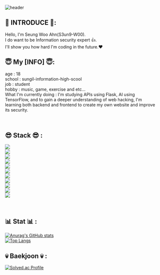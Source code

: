 ![header](https://capsule-render.vercel.app/api?type=waving&height=300&text=I%20wanna%20be%20with%20you%20🧡) <br/>


## 🤪 INTRODUCE 🤪:<br/>
  Hello, I'm Seung Woo Ahn(S3un9-W00).<br/>I do want to be Information security expert 👍.<br/>I'll show you how hard I'm coding in the future.❤️
  <br/>

## 😇 My [INFO] 😇:<br/>
  age : 18<br/>
  school : sungil-information-high-scool<br/>
  job : student<br/>
  hobby : music, game, exercise and etc...<br/>
  What I'm currently doing : I'm studying APIs using Flask, AI using TensorFlow, and to gain a deeper understanding of web hacking, I'm learning both backend and frontend to create my own website and improve its security.<br/>
<br/>
<br/>
## 😎 Stack 😎 :<br/>
  <img src="https://img.shields.io/badge/Python-3776AB?style=flat-square&logo=Python&logoColor=white"/><br/>
  <img src="https://img.shields.io/badge/Lua-2C2D72?style=flat-square&logo=Lua&logoColor=white"/><br/>
  <img src="https://img.shields.io/badge/HTML5-E34F26?style=flat-square&logo=HTML5&logoColor=white"/><br/>
  <img src="https://img.shields.io/badge/CSS3-1572B6?style=flat-square&logo=CSS3&logoColor=white"/><br/>
  <img src ="https://img.shields.io/badge/Java-ED8B00?style=for-the-badge&logo=openjdk&logoColor=white"/><br/>
  <img src="https://img.shields.io/badge/Flask-000000?style=for-the-badge&logo=Flask&logoColor=white"/><br/>
  <img src="https://img.shields.io/badge/MariaDB-003545?style=for-the-badge&logo=mariadb&logoColor=white"/><br/>
  <img src="https://img.shields.io/badge/-SQL-000?&logo=MySQL&logoColor=4479A1"/><br/>
  <img src="https://img.shields.io/badge/PHP-777BB4?logo=php&logoColor=white"/><br/>
  <img src="https://img.shields.io/badge/-Oracle_PL%2FSQL-F80000?style=flat&logo=oracle&logoColor=white"/><br/>
  <img src="https://shields.io/badge/JavaScript-F7DF1E?logo=JavaScript&logoColor=000&style=flat-square"/><br/>
  <br/>
  <br/>
## 📊 Stat 📊 :<br/>
  [![Anurag's GitHub stats](https://github-readme-stats.vercel.app/api?username=S3un9-W00)](https://github.com/anuraghazra/github-readme-stats)
  <br/>
  [![Top Langs](https://github-readme-stats.vercel.app/api/top-langs/?username=S3un9-W00)](https://github.com/anuraghazra/github-readme-stats)

## 💀 Baekjoon 💀 :<br/>
  [![Solved.ac Profile](http://mazassumnida.wtf/api/v2/generate_badge?boj=an0611)](https://solved.ac/an0611/)<br/>

  

  
  
